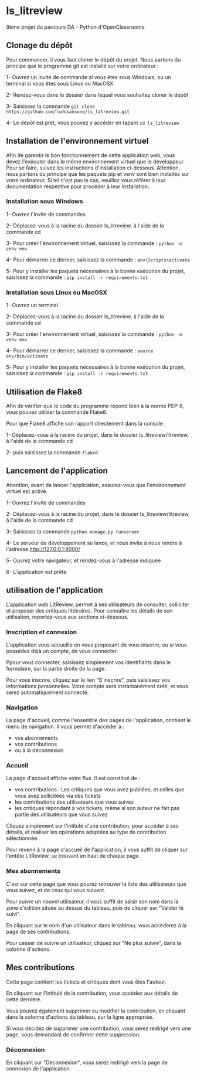 # ls_litreview
9ème projet du parcours DA - Python d'OpenClassrooms.




## Clonage du dépôt

Pour commancer, il vous faut cloner le dépôt du projet. Nous partons du principe que le programme git est installé sur votre ordinateur :

1- Ouvrez un invite de commande si vous êtes sous Windows, ou un terminal si vous êtes sous Linux ou MacOSX

2- Rendez-vous dans le dossier dans lequel vous souhaitez cloner le dépôt

3- Saisissez la commande `git clone https://github.com/ludosansone/ls_litreview.git`

4- Le dépôt est pret, vous pouvez y accéder en tapant `cd ls_litreview`




## Installation de l'environnement virtuel

Afin de garentir le bon fonctionnement de cette application web, vous devez l'exécuter dans le même environnement virtuel que le développeur. Pour se faire, suivez les instructions d'installation ci-dessous.
Attention, nous partons du principe que les paquets pip et venv sont bien installés sur votre ordinateur. Si tel n'est pas le cas, veuillez vous référer à leur documentation respective pour procéder à leur installation.


### Installation sous Windows

1- Ouvrez l'invite de commandes

2- Déplacez-vous à la racine du dossier ls_litreview, à l'aide de la commande cd

3- Pour créer l'environnement virtuel, saisissez la commande : `python -m venv env`

4- Pour démarrer ce dernier, saisissez la commande : `env\Scripts\activate`

5- Pour y installer les paquets nécessaires à la bonne exécution du projet, saisissez la commande : `pip install -r requirements.txt`


### Installation sous Linux ou MacOSX

1- Ouvrez un terminal

2- Déplacez-vous à la racine du dossier ls_litreview, à l'aide de la commande cd

3- Pour créer l'environnement virtuel, saisissez la commande : `python -m venv env`

4- Pour démarrer ce dernier, saisissez la commande : `source env/bin/activate`

5- Pour y installer les paquets nécessaires à la bonne exécution du projet, saisissez la commande : `pip install -r requirements.txt`



## Utilisation de Flake8

Afin de vérifier que le code du programme répond bien à la norme PEP-8, vous pouvez utiliser la commande Flake8.

Pour que Flake8 affiche son rapport directement dans la console : 

1- Déplacez-vous à la racine du projet, dans le dossier ls_litreview/litreview, à l'aide de la commande cd

2- puis saisissez la commande `flake8`




## Lancement de l'application

Attention, avant de lancer l'application, assurez-vous que l'environnement virtuel est activé.

1- Ouvrez l'invite de commandes

2- Déplacez-vous à la racine du projet, dans le dossier ls_litreview/litreview, à l'aide de la commande cd

3- Saisissez la commande `python manage.py runserver`

4- Le serveur de développement se lance, et nous invite à nous rendre à l'adresse http://127.0.0.1:8000/

5- Ouvrez votre navigateur, et rendez-vous à l'adresse indiquée

6- L'application est prête




## utilisation de l'application

L'application web LitReview, permet à ses utilisateurs de consulter, solliciter et proposer des critiques littéraires. Pour connaître les détails de son utilisation, reportez-vous aux sections ci-dessous.


### Inscription et connexion

L'application vous accueille en vous proposant de vous inscrire, ou si vous possédez déjà un compte, de vous connecter.

Ppour vous connecter, saisissez simplement vos identifiants dans le formulaire, sur la partie droite de la page.

Pour vous inscrire, cliquez sur le lien "S'inscrire", puis saisissez vos informations personnelles. Votre compte sera instantanément créé, et vous serez automatiquement connecté.


### Navigation

La page d'accueil, comme l'ensemble des pages de l'application, contient le menu de navigation. Il vous permet d'accéder à :

- vos abonnements
- vos contributions
- ou à la déconnexion


### Accueil

La page d'accueil affiche votre flux. Il est constitué de :

- vos contributions : Les critiques que vous avez publiées, et celles que vous avez sollicitées via des tickets
- les contributions des utilisateurs que vous suivez
- les critiques répondant à vos tickets, même si son auteur ne fait pas partie des utilisateurs que vous suivez

Cliquez simplement sur l'intitulé d'une contribution, pour accéder à ses détails, et réaliser les opérations adaptées au type de contribution sélectionnée.

Pour revenir à la page d'accueil de l'application, il vous suffit de cliquer sur l'entête LitReview, se trouvant en haut de chaque page.


### Mes abonnements

C'est sur cette page que vous pourez retrouver la liste des utilisateurs que vous suivez, et de ceux qui vous suivent.

Pour suivre un nouvel utilisateur, il vous suffit de saisir son nom dans la zone d'édition située au dessus du tableau, puis de cliquer sur "Valider le suivi".

En cliquant sur le nom d'un utilisateur dans le tableau, vous accèderez à la page de ses contributions.

Pour cesser de suivre un utilisateur, cliquez sur "Ne plus suivre", dans la colonne d'actions.


## Mes contributions

Cette page contient les tickets et critiques dont vous êtes l'auteur.

En cliquant sur l'intitulé de la contribution, vous accédez aux détails de cette dernière.

Vous pouvez également supprimer ou modifier la contribution, en cliquant dans la colonne d'actions du tableau, sur la ligne appropriée.

Si vous décidez de supprimer une contribution, vous serez redirigé vers une page, vous demandant de confirmer cette suppression.


### Déconnexion

En cliquant sur "Déconnexion", vous serez redirigé vers la page de connexion de l'application.
